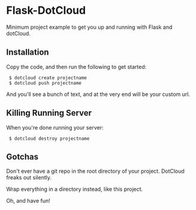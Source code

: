 # Flask-DotCloud

Minimum project example to get you up and running with Flask and dotCloud.

## Installation

Copy the code, and then run the following to get started:
     
     $ dotcloud create projectname
     $ dotcloud push projectname

And you'll see a bunch of text, and at the very end will be your custom url.


## Killing Running Server

When you're done running your server:
     
     $ dotcloud destroy projectname

## Gotchas

Don't ever have a git repo in the root directory of your project. DotCloud freaks out silently.

Wrap everything in a directory instead, like this project.

Oh, and have fun!